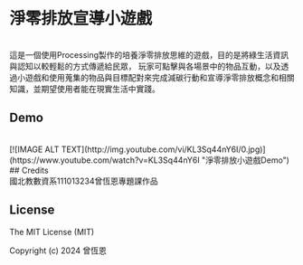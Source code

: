 # 淨零排放宣導小遊戲
<br>
這是一個使用Processing製作的培養淨零排放思維的遊戲，目的是將綠生活資訊與認知以較輕鬆的方式傳遞給民眾，
玩家可點擊與各場景中的物品互動，以及透過小遊戲和使用蒐集的物品與目標配對來完成減碳行動和宣導淨零排放概念和相關知識，並期望使用者能在現實生活中實踐。

## Demo
<br>
[![IMAGE ALT TEXT](http://img.youtube.com/vi/KL3Sq44nY6I/0.jpg)](https://www.youtube.com/watch?v=KL3Sq44nY6I "淨零排放小遊戲Demo")
## Credits
<br>
國北教數資系111013234曾恆恩專題課作品

## License
The MIT License (MIT)

Copyright (c) 2024 曾恆恩
